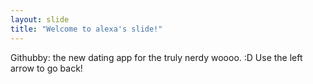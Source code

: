 ```yaml
---
layout: slide
title: "Welcome to alexa's slide!"
---
```

Githubby: the new dating app for the truly nerdy woooo. :D
Use the left arrow to go back!

